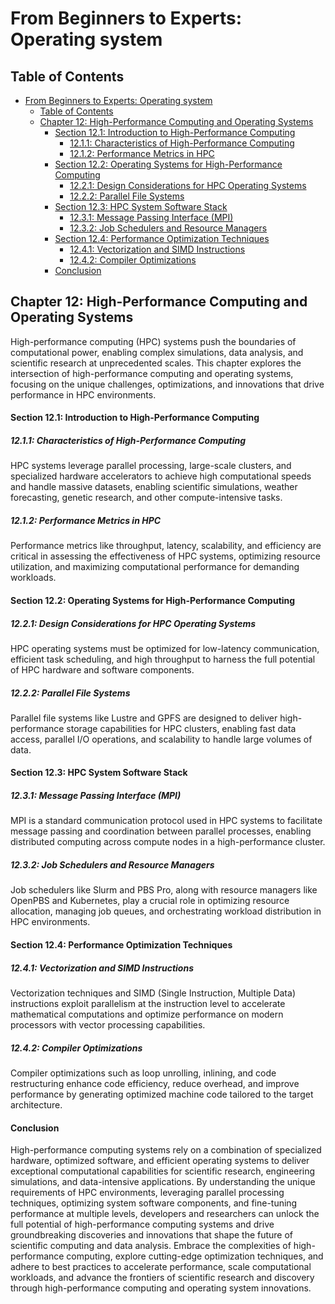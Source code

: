# From Beginners to Experts: Operating system
## Table of Contents
- [From Beginners to Experts: Operating system](#from-beginners-to-experts-operating-system)
  - [Table of Contents](#table-of-contents)
  - [Chapter 12: High-Performance Computing and Operating Systems](#chapter-12-high-performance-computing-and-operating-systems)
      - [Section 12.1: Introduction to High-Performance Computing](#section-121-introduction-to-high-performance-computing)
        - [12.1.1: Characteristics of High-Performance Computing](#1211-characteristics-of-high-performance-computing)
        - [12.1.2: Performance Metrics in HPC](#1212-performance-metrics-in-hpc)
      - [Section 12.2: Operating Systems for High-Performance Computing](#section-122-operating-systems-for-high-performance-computing)
        - [12.2.1: Design Considerations for HPC Operating Systems](#1221-design-considerations-for-hpc-operating-systems)
        - [12.2.2: Parallel File Systems](#1222-parallel-file-systems)
      - [Section 12.3: HPC System Software Stack](#section-123-hpc-system-software-stack)
        - [12.3.1: Message Passing Interface (MPI)](#1231-message-passing-interface-mpi)
        - [12.3.2: Job Schedulers and Resource Managers](#1232-job-schedulers-and-resource-managers)
      - [Section 12.4: Performance Optimization Techniques](#section-124-performance-optimization-techniques)
        - [12.4.1: Vectorization and SIMD Instructions](#1241-vectorization-and-simd-instructions)
        - [12.4.2: Compiler Optimizations](#1242-compiler-optimizations)
      - [Conclusion](#conclusion)

## Chapter 12: High-Performance Computing and Operating Systems

High-performance computing (HPC) systems push the boundaries of computational power, enabling complex simulations, data analysis, and scientific research at unprecedented scales. This chapter explores the intersection of high-performance computing and operating systems, focusing on the unique challenges, optimizations, and innovations that drive performance in HPC environments.

#### Section 12.1: Introduction to High-Performance Computing

##### 12.1.1: Characteristics of High-Performance Computing

HPC systems leverage parallel processing, large-scale clusters, and specialized hardware accelerators to achieve high computational speeds and handle massive datasets, enabling scientific simulations, weather forecasting, genetic research, and other compute-intensive tasks.

##### 12.1.2: Performance Metrics in HPC

Performance metrics like throughput, latency, scalability, and efficiency are critical in assessing the effectiveness of HPC systems, optimizing resource utilization, and maximizing computational performance for demanding workloads.

#### Section 12.2: Operating Systems for High-Performance Computing

##### 12.2.1: Design Considerations for HPC Operating Systems

HPC operating systems must be optimized for low-latency communication, efficient task scheduling, and high throughput to harness the full potential of HPC hardware and software components.

##### 12.2.2: Parallel File Systems

Parallel file systems like Lustre and GPFS are designed to deliver high-performance storage capabilities for HPC clusters, enabling fast data access, parallel I/O operations, and scalability to handle large volumes of data.

#### Section 12.3: HPC System Software Stack

##### 12.3.1: Message Passing Interface (MPI)

MPI is a standard communication protocol used in HPC systems to facilitate message passing and coordination between parallel processes, enabling distributed computing across compute nodes in a high-performance cluster.

##### 12.3.2: Job Schedulers and Resource Managers

Job schedulers like Slurm and PBS Pro, along with resource managers like OpenPBS and Kubernetes, play a crucial role in optimizing resource allocation, managing job queues, and orchestrating workload distribution in HPC environments.

#### Section 12.4: Performance Optimization Techniques

##### 12.4.1: Vectorization and SIMD Instructions

Vectorization techniques and SIMD (Single Instruction, Multiple Data) instructions exploit parallelism at the instruction level to accelerate mathematical computations and optimize performance on modern processors with vector processing capabilities.

##### 12.4.2: Compiler Optimizations

Compiler optimizations such as loop unrolling, inlining, and code restructuring enhance code efficiency, reduce overhead, and improve performance by generating optimized machine code tailored to the target architecture.

#### Conclusion

High-performance computing systems rely on a combination of specialized hardware, optimized software, and efficient operating systems to deliver exceptional computational capabilities for scientific research, engineering simulations, and data-intensive applications. By understanding the unique requirements of HPC environments, leveraging parallel processing techniques, optimizing system software components, and fine-tuning performance at multiple levels, developers and researchers can unlock the full potential of high-performance computing systems and drive groundbreaking discoveries and innovations that shape the future of scientific computing and data analysis. Embrace the complexities of high-performance computing, explore cutting-edge optimization techniques, and adhere to best practices to accelerate performance, scale computational workloads, and advance the frontiers of scientific research and discovery through high-performance computing and operating system innovations.